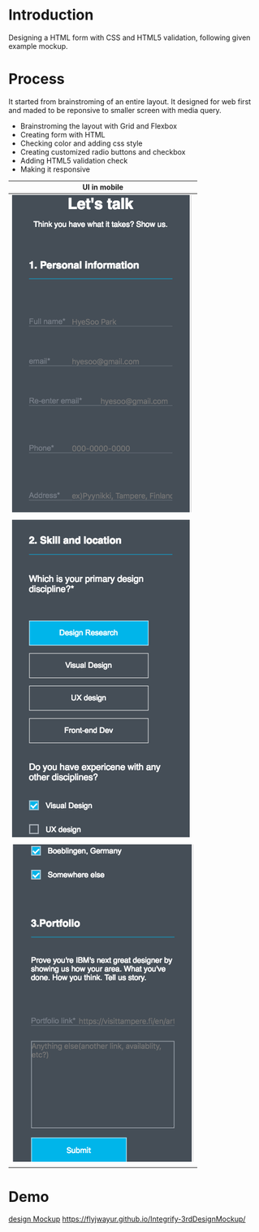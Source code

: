 # Introduction
Designing a HTML form with CSS and HTML5 validation,
following given example mockup.

# Process 
It started from brainstroming of an entire layout.
It designed for web first and maded to be reponsive to smaller screen with media query.
* Brainstroming the layout with Grid and Flexbox
* Creating form with HTML 
* Checking color and adding css style 
* Creating customized radio buttons and checkbox
* Adding HTML5 validation check
* Making it responsive

 |                   UI in mobile                             |
 |------------------------------------------------------------|
 |![Personal info in Mobile version](/images/formMobile1.png) |
 |                                                            |
 |![Skill&location in Mobile version](/images/formMobile2.png)|
 |                                                            |
 |![Portfolio info in Mobile version](/images/formMobile3.png)|
 |                                                            |

# Demo
[design Mockup](https://flyjwayur.github.io/Integrify-3rdDesignMockup/)
https://flyjwayur.github.io/Integrify-3rdDesignMockup/